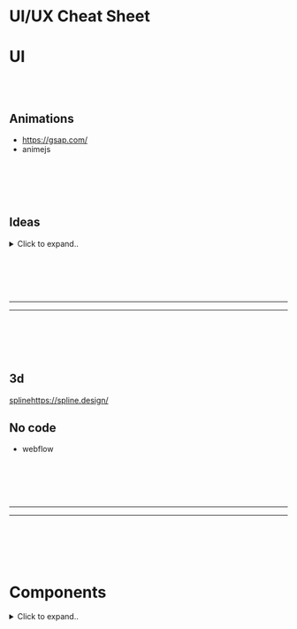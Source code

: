 # UI/UX Cheat Sheet








# UI

<br><br>

## Animations
- https://gsap.com/
- animejs







<br><br>
<br><br>


## Ideas

<details><summary>Click to expand..</summary>
  
# Public Websites that look good
- https://clerk.com/
  
<br><br>

### Fully websites
- https://recent.design/
- https://www.supahero.io/ **HOT**

<br><br>

### Elements
- https://calltoinspiration.com/ **HOT**


</details>

















<br><br>
<br><br>
___
___
<br><br>
<br><br>

## 3d
[spline](https://spline.design/)https://spline.design/

## No code
- webflow












<br><br>
<br><br>
___
___
<br><br>
<br><br>

# Components


<details><summary>Click to expand..</summary>


## Third Party Collections

<details><summary>Click to expand..</summary>

### Material Design
- [Bootstrap 4 Collection](https://codepen.io/mdbootstrap/pen/LRNZBz)

### Full Websites
- [Website 1](https://codepen.io/veronicadev/details/YYvjzO)
- [Website 2](https://codepen.io/team/webflow/pen/pvydKd)

</details>

## Email Templates

<details><summary>Click to expand..</summary>

### How to send HTML Email
- **Gmail:** [How to send HTML email via Gmail](https://www.youtube.com/watch?v=MsMSqhMlfao)
- **AppScript:** [How to send HTML email via AppScript](https://codegena.com/send-mail-merge-html-emails-using-google-appscripts/)

    **AppScript Code Snippet:**
    ```javascript
    function myFunction(){

      // html email
      var htmlEmailBody = HtmlService.createTemplateFromFile('html-template-name');

      // email title
      var subject = "sample title..";

      // this must be set or .sendEmail will not work. You can insert your own email address to get a copy of the email or just let it blank. Alternative you can delete bcc and just the emailAddress value to send 1 email only.
      var emailAddress = "";

      // same like emailAddress this must be set aswell. You can just keep it blank and use htmlBody for your html email. Alternative delete htmlBody and use normalBody for plain text email instead.
      var normalBody = "";

      // find any file with this name on your gdrive. If not found email will not be sended..
      var file = DriveApp.getFilesByName('resume_en.pdf');


      if (file.hasNext()) {
        MailApp.sendEmail(emailAddress, subject, normalBody, {
          name: "Dennis Demand",
          attachments: [file.next().getAs(MimeType.PDF)],
          htmlBody: htmlEmailBody.evaluate().getContent(),
          bcc: 'sample1@gmail.com,sample2@web.de'
        });
      }
    }
    ```
    
### Supported CSS/HTML
- [Can I email](https://www.caniemail.com)

### Responsive Email Templates
- [Multi-layer ★ **HOT** - TESTED](https://codepen.io/rodriguezcommaj/pen/RNPzwr)
- [Responsive 1](https://codepen.io/rickygipson/pen/Aouhi)
- [Responsive 2](https://codepen.io/zavoloklom/pen/qEVqzx)
- [Responsive 3](https://github.com/konsav/email-templates/)
- [Responsive 4](https://codepen.io/raybeezdesign/pen/pHlLG)
- [Multi-layer ★ **HOT** ★](https://codepen.io/Mestika/pen/bEerrv)
- [Responsive layout](https://codepen.io/beeeees/pen/JEDms)
- [Multi-layer ★ **HOT** - TESTED](https://codepen.io/brucej/pen/BjdwVj)
- [Responsive 5](https://codepen.io/RyanHallMedia/pen/qRXBKW)
- [Multi-layer](https://codepen.io/reallygoodemails/pen/ZWqOBz)
- [Small clean 1](https://codepen.io/koca/pen/vjzyad)
- [Multi-layer ★ **HOT** - TESTED](https://codepen.io/maizzle/pen/WYjyvg)
- [Animated?](https://codepen.io/reallygoodemails/pen/yJagbN)
- [Small clean 2](https://codepen.io/shift-tech/pen/eMdePP)
- [Small clean 3](https://codepen.io/denner-rondinely/pen/qwdywa)
- [Small clean 4](https://codepen.io/dvomaks/pen/xedjBp)
- [Small clean 5](https://codepen.io/darcyturk/pen/XxdVbv)
- [Material Design](https://codepen.io/judecodes/pen/YBdMLZ)
- [Small clean 6](https://codepen.io/mtthlbg/pen/KVWggg)
- [Material Design Multi-layer ★ **HOT** - Doesn't work real emails..★](https://codepen.io/luong-quynh/pen/agBMbg)
- [Clean card with bg](https://codepen.io/faudau/pen/zJombX)
- [Product offer ★ **HOT** ★](https://codepen.io/reallygoodemails/pen/OMqpmN)
- [Small clean 7](https://codepen.io/MarcoZani/details/aRNQmQ)
- [Clean 1](https://codepen.io/koolkamalkishor/pen/ZEbgyrj)
- [Transition image](https://codepen.io/Romaric_aboule/pen/gOpywgG)
- [Clean card 2](https://codepen.io/saurya3579/pen/poJKdWP)
- [Clean 3](https://codepen.io/visionarymarketer/pen/rLqZqx)
- [Image transition](https://codepen.io/Mr_Rahul_Tiwari/pen/Wqzqpd)
- [Clean big image](https://codepen.io/reallygoodemails/pen/ELoOvj)

</details>

## Image Grid

<details><summary>Click to expand..</summary>

- [Grid 1](https://codepen.io/dtab428/pen/bRwMeq)
- [Grid 2](https://codepen.io/JohnRiordan/details/Xbjwqe)
- [Grid 3](https://codepen.io/tstoik/pen/qZEZJp)
- [Grid 4](https://codepen.io/team/keyframers/pen/EzMyQe)

</details>

## Text

<details><summary>Click to expand..</summary>

- [Shimmer Effect](https://codepen.io/redouglas/pen/gobsm)

### Multiple Shadows
- [Multiple Shadows](https://codepen.io/tommyho/pen/abejXMb)

</details>

## Lightbox

<details><summary>Click to expand..</summary>

- [Lightbox 1](https://codepen.io/ezra_siton/pen/XNpJaX)
- [PhotoSwipe](https://photoswipe.com/)
- [nanogallery2](https://nanogallery2.nanostudio.org/)
- [glightbox](https://biati-digital.github.io/glightbox/)
- [simplelightbox](https://simplelightbox.com/)
- [Lightgallery Plugin (commercial)](https://codepen.io/sachinchoolur/pen/QjLNMM)
- [Single Image 1](https://codepen.io/gschier/pen/HCoqh)
- [Single Image 2](https://codepen.io/ongtiffany/pen/BoOeQV)
- [Gallery 1](https://codepen.io/nsom/pen/VbqLew)
- [Animated Gallery](https://codepen.io/designcouch/pen/DEkcf)
- [Gallery 2](https://codepen.io/svelts/pen/VYxPWW)
- [Grid Gallery with animation to center](https://codepen.io/ademilter/pen/ByLwwV)

</details>

## Easing

<details><summary>Click to expand..</summary>

- [Easing Cheat Sheet](https://easings.net/) - [animejs](https://animejs.com/documentation/#pennerFunctions)

</details>

## Music Player

<details><summary>Click to expand..</summary>

- [Music Player 1](https://codepen.io/ecemgo/pen/vYPadZz)

</details>

## Contact Form

<details><summary>Click to expand..</summary>

- [Contact Form 1](https://codepen.io/jq/pen/rVVQXz)
- [Contact Form 2](https://codepen.io/rickyeckhardt/pen/rNVOrBL)
- [Animation in envelope 1](https://codepen.io/permanentinc/pen/muFxK)
- [Animation in envelope 2](https://codepen.io/asmaa-mohammed/pen/mmVaLE)
- [Contact Form 3](https://codepen.io/superguru/pen/aGJHA)
- [Contact Form 4](https://codepen.io/krisantuswanandi/pen/KxrgeZ)
- [Contact Form 5](https://codepen.io/mayurelbhar/pen/OPbZmy)
- [Contact Form 6](https://codepen.io/tutsplus/pen/ZNWQje)
- [Contact Form 7](https://codepen.io/melawire/pen/pGFvs)
- [Contact Form 8](https://codepen.io/lolwtf/pen/amVPYN)
- [Contact Form 9](https://codepen.io/sdras/pen/LEorev)

</details>

## Error Pages

<details><summary>Click to expand..</summary>

### 403 (Forbidden) Error Page
- [Typing Console](https://codepen.io/leenalavanya/pen/RYqvgK)
- [Perspective](https://codepen.io/pgalor/pen/dqQqqx)

### 404 (Not Found) Error Page
- [Lost Astronaut](https://codepen.io/eroxburgh/pen/zYYyEPg)
- [Jungle](https://codepen.io/uiswarup/pen/dyoyLOp)

### 500 (Internal Server) Error Page
- [500 Error Page](https://codepen.io/Souleste/pen/QWLxPPr)

</details>

## Hover

<details><summary>Click to expand..</summary>

- [Hover Plugin](https://github.com/IanLunn/Hover)

</details>

## UserAgent

<details><summary>Click to expand..</summary>

- [UserAgent Database](https://developers.whatismybrowser.com/useragents/explore/operating_platform/)

</details>

## Particle

<details><summary>Click to expand..</summary>

- [WebGL Particle Animation](https://codepen.io/kenjiSpecial/pen/vELOrM)

</details>

## Table

<details><summary>Click to expand..</summary>

- [Table 1](https://codepen.io/heypablete/pen/qdIsm)

</details>

## Sidebar

<details><summary>Click to expand..</summary>

- [Sidebar 1](https://codepen.io/azouaoui-med/pen/wpBadb)

</details>

## JSON

<details><summary>Click to expand..</summary>

- [JSON Viewer](http://jsonmaker.com/)

</details>

## Mouse Cursor

<details><summary>Click to expand..</summary>

- [CSS Cursors Guide](https://css-tricks.com/using-css-cursors/)
- [All available cursors](https://codepen.io/chriscoyier/pen/uCwfB)
- [Animation following cursor](https://codepen.io/tamm/pen/LIFam)
- [Sticky Cursor **HOT**](https://codepen.io/dev_loop/pen/abxJMxL)

</details>

## Mouse Cursor SVG Collection

<details><summary>Click to expand..</summary>

- [SVG Collection](https://mega.nz/file/y3pUUCZS#NPEm6f00U2VLweB0BXLL5yf5BUU53Ndd4f0b-TvW534)

</details>

## Spinner

<details><summary>Click to expand..</summary>

- [loading.io](https://loading.io/)
- [Spinner 1](https://codepen.io/ahmadbassamemran/pen/bXRPdr)
- [Spinner 2](https://codepen.io/akhil_001/pen/YqBZgL)
- [SpinKit](https://tobiasahlin.com/spinkit/)
- [Windows 10 Spinner](https://codepen.io/jenning/pen/rrkBbq)
- [Spinner 3](https://codepen.io/Godwin/pen/eWBzNX)
- [Big Circle 3d effect](https://codepen.io/mattbhenley/pen/gQgVxG)
- [Loader](https://codepen.io/PicturElements/pen/ZOwkwv)
- [Atom Loader](https://codepen.io/dmsanchez86/details/WxRovR)
- [Google Loader](https://codepen.io/AmineMohamed/pen/JZxyYm)
- [Spinner 4 **HOT**](https://codepen.io/grssam/details/nZyxQN)

</details>

## Tabs

<details><summary>Click to expand..</summary>

- [Tabs 1](https://codepen.io/RGonyeau/pen/Mvrzxx)
- [Tabs 2](https://codepen.io/jdniki/pen/PzZERJ)
- [Tabs 3](https://codepen.io/ejsado/pen/gPVgVv)
- [Tabs 4](https://codepen.io/creativetim/pen/EgVBXa)
- [Tabs 5](https://codepen.io/Danil89/pen/ONBoyG)
- [Vertical Tabs](https://codepen.io/juliepark/pen/pLMxoP)
- [Fullscreen Slideshow Tabs](https://codepen.io/pbutcher/pen/yLLKbNo)
- [Fullscreen Boxes Tabs](https://codepen.io/dtab428/pen/yYJKma)
- [Fullscreen Tabs](https://codepen.io/team/webflow/pen/dPeVaG)
- [Swipe Tabs](https://codepen.io/federico/pen/mRovqE)
- [Tabs 6](https://codepen.io/sean_codes/pen/QpoQMR)
- [Tabs 7](https://codepen.io/interstellar/pen/qaRJwm)

</details>

## Slider

<details><summary>Click to expand..</summary>

- [Gradient Slider](https://codepen.io/egrucza/pen/LEoOQZ)

</details>

## SVG Animation

<details><summary>Click to expand..</summary>

- [Lava Lamp](https://codepen.io/lukesmetham/pen/yJVwVr)
- [Developer with notebook](https://codepen.io/jeanoliveira/pen/ObWYmY)

</details>

## SVG Animations (Text)

<details><summary>Click to expand..</summary>

- [Text Animation 1](https://codepen.io/codecollective/pen/NqqENm)
- [Text Animation 2](https://codepen.io/gzmiraz/pen/XmqWWx)
- [Text Animation 3](https://codepen.io/mellis84/pen/JpVZNw)

</details>

## Buttons General

<details><summary>Click to expand..</summary>

- [3D Flip Glitch Buttons](https://codepen.io/cybert33n/pen/yXwZVx)
- [Button.css](https://codepen.io/kevinfan23/pen/BKbWxP)
- [Sci-fi Button](https://codepen.io/jeromefarnum/details/VLjxvW)
- [Hold to Verify Button](https://codepen.io/aaroniker/pen/WNNWQbM)
- [Button transition with 2 buttons](https://codepen.io/montechristos/pen/EPvOwJ)
- [Pulsing animated **HOT**](https://codepen.io/emileaublet/pen/PNvNma)
- [Call button **HOT**](https://codepen.io/get-web/pen/bGdVOWq)
- [General button **HOT**](https://codepen.io/simeydotme/pen/ZEgJoXB)
- [Pixel Canvas **HOT**](https://ryanmulligan.dev/blog/pixel-canvas/)
    -  [Github Repo](https://github.com/hexagoncircle/pixel-canvas)

</details>

## Dark/white Mode Button

<details><summary>Click to expand..</summary>

- [Dark/white Mode **HOT**](https://codepen.io/jh3y/pen/ByBjxrW)

</details>

## Text Verification

<details><summary>Click to expand..</summary>

- [Text Verification 1](https://codepen.io/AlikinVV/pen/WLpRdg)

</details>

## Success Button

<details><summary>Click to expand..</summary>

- [Confetti Button](https://codepen.io/aaroniker/pen/bGVGNrV)
- [With Loading](https://codepen.io/eliortabeka/pen/xOrQZA)
- [Success Button 1](https://codepen.io/colinhorn/pen/KXjYXr)
- [Success Button 2](https://codepen.io/guywald/details/AXwKqP)
- [Success Button 3](https://codepen.io/keenanpayne/details/YmKKer)
- [Success Button 4](https://codepen.io/ky0suke/pen/xwzNzp)

</details>

## Delete Button

<details><summary>Click to expand..</summary>

- [Delete Button 1](https://codepen.io/estrepitos/pen/JAtKr)

</details>

## Close Button

<details><summary>Click to expand..</summary>

- [Animated Close Buttons](https://codepen.io/JonasBadalic/pen/MYaMBz)

</details>

## Publish Button

<details><summary>Click to expand..</summary>

- [Hold to Verify](https://codepen.io/aaroniker/pen/BayaBpV)

</details>

## Download Button

<details><summary>Click to expand..</summary>

- [Download Button 1](https://codepen.io/aaroniker/pen/yRdoYN)
- [Download Button 2](https://codepen.io/lalit-mohan/pen/rrEzLp)
- [Download Button 3](https://codepen.io/thereyzer/pen/JqLdLr)
- [Download Button 4](https://codepen.io/aaroniker/pen/vYEmery)
- [Download Button 5](https://codepen.io/aaroniker/pen/KjJQER)

</details>

## Add to cart Button

<details><summary>Click to expand..</summary>

- [Add to cart Button](https://codepen.io/aaroniker/pen/QWWXKVP)

</details>

## Send Button

<details><summary>Click to expand..</summary>

- [Send Button](https://codepen.io/aaroniker/pen/BajabVN)

</details>

## Activate Button

<details><summary>Click to expand..</summary>

- [Activate Button](https://codepen.io/aaroniker/pen/ZVOrOZ)

</details>

## Upload Button

<details><summary>Click to expand..</summary>

- [Upload Button 1](https://codepen.io/balapa/pen/VYVedm)
- [With Pause](https://codepen.io/aaroniker/pen/QXxexJ)

</details>

## Order Placed Button

<details><summary>Click to expand..</summary>

- [Animation with truck 1](https://codepen.io/aaroniker/pen/eYOVrNa)
- [Animation with truck 2](https://codepen.io/aaroniker/pen/oNgPOwo)

</details>

## Chat UI

<details><summary>Click to expand..</summary>

- [Chat UI 1](https://codepen.io/Momciloo/pen/bEdbxY)

</details>

## Pagination

<details><summary>Click to expand..</summary>

- [Pagination 1](https://codepen.io/hakimel/details/gfIsk)
- [Pagination 2](https://codepen.io/netzzwerg/pen/hfutI)
- [Infinity Pagination](https://codepen.io/MarioD/pen/OmWaqz)
- [Svg Animated](https://codepen.io/chrisgannon/pen/xVOjZq)
- [Morphing Pagination](https://codepen.io/aaroniker/pen/pojXjrZ)

</details>

## Percentage Bar

<details><summary>Click to expand..</summary>

- [Animated Circle](https://codepen.io/like-a-boss/pen/pgqgKq)
- [Multiple Charts](https://codepen.io/FilipDanic/pen/xbgbaQ)

</details>

## Scroll Animation

<details><summary>Click to expand..</summary>

- [Scroll Animation](https://codepen.io/GreenXIII/pen/VKbNWV)

</details>

## One Page

<details><summary>Click to expand..</summary>

- [One Page 1](https://codepen.io/Cutcopy/pen/LpBPLe)

</details>

## Hamburger Menu Animation

<details><summary>Click to expand..</summary>

- [Hamburger Menu Animation](https://codepen.io/ahmadbassamemran/pen/abopOMY)

</details>

## Menubar Mobile

<details><summary>Click to expand..</summary>

- [Mobile Menubar 1](https://codepen.io/7ssan91/pen/dqLmpP)
- [Mobile Menubar 2](https://codepen.io/raffaele-filiberti/pen/mPQqVW)
- [Mobile Menubar 3](https://codepen.io/cateelderflower/pen/jwVPGd)

</details>

## Menubar Desktop

<details><summary>Click to expand..</summary>

- [Desktop Menubar 1](https://codepen.io/will627/pen/ehEpA)
- [Desktop Menubar 2](https://codepen.io/ejsado/pen/gPVgVv)
- [Desktop Menubar 3](https://codepen.io/littlesnippets/pen/BLjjVX)
- [Desktop Menubar 4](https://codepen.io/littlesnippets/pen/pjKeyq)
- [Desktop Menubar 5](https://codepen.io/jordiorriols/pen/OXbYKO)
- [Animated fullscreen](https://codepen.io/duchailu/pen/evprLy)
- [Fullscreen 1](https://codepen.io/fluxus/pen/gPWvZm)
- [Fullscreen 2](https://codepen.io/bosworthco/pen/RjBvgw)
- [3D Dropdown](https://codepen.io/soulwire/pen/EKmwC)
- [Desktop Menubar 6](https://codepen.io/littlesnippets/pen/gPGvLq)
- [Desktop Menubar 7](https://codepen.io/yasinburakkalkan/pen/jPaXgb)
- [Desktop Menubar 8](https://codepen.io/littlesnippets/pen/OMXYaG)

</details>

## Sidebar Menu

<details><summary>Click to expand..</summary>

- [Sidebar Menu 1](https://codepen.io/jcoulterdesign/pen/qdWxEm)

</details>

## Hover

<details><summary>Click to expand..</summary>

- [Button hover effects](https://codepen.io/giana/pen/BZaGyP)

</details>

## Social Media

<details><summary>Click to expand..</summary>

- [Social Media 1](https://codepen.io/nouribram/pen/WNQzoOd)
- [Social Media 2](https://codepen.io/daniel_wolf/pen/mJRmaQ)
- [Social Media 3](https://codepen.io/FrankieDoodie/pen/dqmKrb)
- [3D Cubes with Hover](https://codepen.io/gabriellewee/pen/Qdpgwx)
- [Hover with tooltip](https://codepen.io/kieranfivestars/pen/gbOWbM)

</details>

## Converter

<details><summary>Click to expand..</summary>

- [Google Fonts Offline Downloader](https://google-webfonts-helper.herokuapp.com)
- [Image Compressor](https://imagecompressor.com)
- [CSS Auto Prefixer](https://autoprefixer.github.io/)

</details>

## Anime.js

<details><summary>Click to expand..</summary>

- [Animated Letters](https://tobiasahlin.com/moving-letters/)
- [Staggering](https://codepen.io/juliangarnier/pen/XvjWvx)
- [Login Box](https://codepen.io/ainalem/pen/EQXjOR)
- [Submit Button](https://codepen.io/andrewmillen/pen/MoKLob)
- [Animated Hand Signature](https://codepen.io/mellis84/pen/JpVZNw)

</details>

## Animated Objects

<details><summary>Click to expand..</summary>

- [Animation Plugin](https://animate.style/)

</details>

## Cards

<details><summary>Click to expand..</summary>

- [Card 1](https://codepen.io/drehimself/pen/WwZrPR)
- [Card 2](https://codepen.io/iMax723/pen/aNKQyE)
- [Card 3](https://codepen.io/littlesnippets/pen/VvorBN)
- [With flip](https://codepen.io/keithpickering/pen/XJeJMv)
- [Profile card 1](https://codepen.io/team/jotform/details/XWmqoMp)
- [Profile card 2](https://codepen.io/littlesnippets/pen/VvOwbw)
- [Nice Border](https://codepen.io/HugoGiraudel/pen/FBbDd)
- [3d flip](https://codepen.io/kharrop/pen/zBjBLx)
- [Multilayer with animation](https://codepen.io/jebbles/pen/MKoYya)
- [Responsive card slider](https://codepen.io/JavaScriptJunkie/pen/WgRBxw)
- [Gradient **HOT**](https://codepen.io/kristen17/pen/NPKrxBd)
- [Gradien Border **HOT**](https://codepen.io/jh3y/pen/WNmQXyE)

</details>

## Typing

<details><summary>Click to expand..</summary>

- [Typing animation](https://codepen.io/Zhouzi/pen/JoRazP)

</details>

## Success

<details><summary>Click to expand..</summary>

- [Modal Box animated](https://codepen.io/hynden/pen/qlsJy)
- [Success 1](https://codepen.io/souporserious/pen/MwmXdg)
- [Success 2](https://codepen.io/ethanthompson/pen/vpWOmN)
- [Modal Box not animated](https://codepen.io/iheartkode/pen/yJBBZZ)
- [Success 3](https://codepen.io/wallaceho/details/vxLbRO)
- [Success 4](https://codepen.io/sawyer22/pen/bdOoGX)
- [Success 5](https://codepen.io/InaCarine/pen/RJoepK)
- [Success 6](https://codepen.io/zhangshupi88/pen/zvWEMm)
- [Success 7](https://codepen.io/petsto/pen/XaZRGZ)
- [Envelope](https://codepen.io/HamishMW/pen/XJogMg)

</details>

## Success & Error

<details><summary>Click to expand..</summary>

- [Animated characters](https://codepen.io/juliepark/pen/vjMOKQ)
- [Tooltips 1](https://codepen.io/veronicadev/pen/LrZaov)
- [Success & Error 1](https://codepen.io/MariamSalloum/pen/PBxKzd)
- [Tooltips 2](https://codepen.io/prallen/details/AsECw)

</details>

## Logo

<details><summary>Click to expand..</summary>

- [Logo 1](https://codepen.io/mkmueller/pen/dCEhA)
- [Orbit Logo](https://codepen.io/guerreiro/pen/obhzc)
- [Free Vector logos with backlink](https://www.freepik.com/search?format=search&page=2&query=search+engine)
- [Free Vector logos with backlink 2](pngtree.com)

</details>

## 3D

<details><summary>Click to expand..</summary>

- [Card with mouse follow](https://codepen.io/lembitk/pen/EVmqmY)
- [3D 1](https://codepen.io/yotman/pen/VEzXJp)
- [Image Carousel](https://codepen.io/hoanghien0410/pen/MMPaqm)
- [Glassomorphic logo](https://codepen.io/konstantindenerz/pen/VwoEJqP)
- [Three.js cards](https://codepen.io/smcnally000/pen/eYqXWyJ)

</details>

## Newsletter

<details><summary>Click to expand..</summary>

- [Animation mailbox](https://codepen.io/lerida/pen/BaoRRbp)
- [Newsletter 1](https://codepen.io/YarivFrd/pen/NXomOV)

</details>

## Timeline

<details><summary>Click to expand..</summary>

- [Animated timeline](https://codepen.io/vincebrown/pen/BNazqL)

</details>

## Sign-in

<details><summary>Click to expand..</summary>

- [Sign-in 1](https://codepen.io/marcobiedermann/pen/Fybpf)
- [Sign-in 2](https://codepen.io/mycnlz/details/aNNExj)
- [Sign-in 3](https://codepen.io/yildirimzlm/pen/aRjOGM)
- [Full page with bg](https://codepen.io/carsonf92/pen/pNWGXG)
- [Mobile](https://codepen.io/suez/pen/dPqxoM)
- [Perspective animation](https://codepen.io/jcoulterdesign/pen/azepmX)
- [3D perspective](https://codepen.io/jenning/pen/RVRYeb)

</details>

## Create password

<details><summary>Click to expand..</summary>

- [Create Password](https://codepen.io/davidkpiano/pen/WKvPBP)

</details>

## Sign-up

<details><summary>Click to expand..</summary>

- [Sign-up Button](https://codepen.io/vineethtrv/pen/ZBpebQ)

</details>

## Sign-in & Sign-up

<details><summary>Click to expand..</summary>

- [Sign-in & Sign-up 1](https://codepen.io/joshsorosky/pen/gaaBoB)
- [Sign-in & Sign-up 2](https://codepen.io/andytran/pen/GpyKLM)
- [Sign-in & Sign-up 3](https://codepen.io/hurick/pen/Kyrvrj)
- [Sign-in & Sign-up 4](https://codepen.io/kvaibhav01/pen/PgRgzv)
- [Sign-in & Sign-up 5](https://codepen.io/dpinnick/pen/LjdLmo)
- [Sign-in & Sign-up 6](https://codepen.io/GrandvincentMarion/pen/epEPjp)
- [Sign-in & Sign-up 7](https://codepen.io/dpinnick/pen/LjdLmo)
- [3d box with all forms together](https://codepen.io/nourabusoud/pen/BxJbjJ)
- [Fullscreen Sign-in & Sign-up](https://codepen.io/m2creates/pen/EEvGgW)
- [Sign-in & Sign-up 8](https://codepen.io/FlorinPop17/pen/vPKWjd)
- [Sign-in & Sign-up 9](https://codepen.io/andytran/pen/RPBdgM)
- [Material Design small **HOT**](https://codepen.io/rkpasia/pen/LNEQod)

</details>

## Footer

<details><summary>Click to expand..</summary>

- [Footer 1](https://codepen.io/z-/details/zYxdRQy)
- [Animated city](https://codepen.io/uiswarup/pen/oNNMedZ)
- [Parallax effect](https://codepen.io/maheshc/details/pCwxs)
- [Footer 2](https://codepen.io/Alioos_90/pen/VPbzpy)
- [Footer 3](https://codepen.io/magnusriga/pen/bKbWjx)

- [Footer 5](https://codepen.io/jilliannichols/pen/EVxLRm)
- [Footer 6](https://codepen.io/bhorsey/pen/PzPwBB)
- [Footer 7](https://codepen.io/abdelfattahbaraka/pen/rwbewP)
- [Footer 8](https://codepen.io/devdojo/pen/WNbepgJ)
- [Footer 9](https://codepen.io/Mohamed-Anwar97/pen/VwedNpR)
- [Footer 10](https://codepen.io/rhythm19/pen/RwWdKrL)
- [Footer 11](https://codepen.io/itaditya/pen/ejEYxd)
- [With Google Maps](https://codepen.io/maskit_jr/pen/EZzqYV)
- [Footer 12](https://codepen.io/nizamrobin/pen/WdoPbN)
- [Footer 13](https://codepen.io/ntoye/pen/XVGVPX)
- [Footer 14](https://codepen.io/beacrea/pen/rRWKjY)
- [Footer 15](https://codepen.io/marekzelinka/pen/VzZNVz)
- [Footer 16](https://codepen.io/salah-alden-alsalama/pen/BajWRqq)
- [Footer 17](https://codepen.io/niloydeysarkar/details/KOmbZV)
- [Footer 18](https://codepen.io/felipoliveira_/pen/WpoNgZ)
- [Footer 19](https://codepen.io/tsumetaieien/pen/rNxzgmK)
- [Footer 20](https://codepen.io/brusky/pen/yLNLMzd)

</details>

## Checkbox

<details><summary>Click to expand..</summary>

- [Checkbox 1](https://codepen.io/alexjoffroy/pen/ORXOmR)

</details>

## Testimonial

<details><summary>Click to expand..</summary>

- [Slider 1](https://codepen.io/shamim539/pen/GZPZBp)
- [Slider 2](https://codepen.io/Aashima/pen/WdQQMr)
- [Static 1](https://codepen.io/littlesnippets/pen/EVLJVa)
- [Static 2](https://codepen.io/littlesnippets/pen/yejzvR)
- [Static 3](https://codepen.io/littlesnippets/pen/yOvZPV)
- [Static 4](https://codepen.io/littlesnippets/pen/QjXVrV)

</details>

## Image Carousel

<details><summary>Click to expand..</summary>

- [Owl Carousel Plugin](https://owlcarousel2.github.io/OwlCarousel2/)
- [Carousel 1](https://codepen.io/ccallen001/pen/bEYByd)
- [3D Carousel](https://codepen.io/iamdavid/details/CDluy)
- [Carousel 2](https://codepen.io/lmgonzalves/details/djEgmv)
- [Fullscreen vertical](https://codepen.io/mxbck/pen/ERNwBy)
- [Fullscreen 1](https://codepen.io/Alca/pen/VByeJd)
- [Fullscreen vertical image distortion](https://codepen.io/ashthornton/details/KRQbMO)
- [Fullscreen 2](https://codepen.io/lmgonzalves/pen/djEgmv)

</details>

## Image Gallery

<details><summary>Click to expand..</summary>

- [Gallery 1](https://codepen.io/andata/pen/pEyAGj)
- [Responsive Vertical Scrolling Parallax Gallery **HOT**](https://codepen.io/noirsociety/pen/NWJvgZg)

</details>

## Image Transitions

<details><summary>Click to expand..</summary>

- [Image Transitions 1](https://codepen.io/sfi0zy/pen/OQOExE)

</details>

## Border Animation

<details><summary>Click to expand..</summary>

- [Border Animation 1](https://codepen.io/Rplus/pen/lEDBj)
- [Border Animation 2](https://codepen.io/uiswarup/pen/RBByzW)
- [Border Animation 3](https://codepen.io/littlesnippets/pen/oLajBa)
- [Gradient Border](https://codepen.io/mike-schultz/pen/NgQvGO)
- [Border Animation 4 **HOT**](https://codepen.io/pineappleSyrup/pen/gNdERJ)
- [Border Animation 5 **HOT**](https://codepen.io/ZachSaucier/pen/nMRbQN)
- [Border Animation 6 **HOT**](https://codepen.io/Huhtamaki/pen/GPzwPY)

</details>

## Text Animation

<details><summary>Click to expand..</summary>

- [Text Animation 1](https://codepen.io/team/keyframers/pen/vYNyWwQ)
- [Text Animation 2](https://codepen.io/KaioRocha/pen/YoEVvZ)

</details>

## Popup

<details><summary>Click to expand..</summary>

- [Popup 1](https://codepen.io/melnik909/pen/QModrM)

</details>

## Background

<details><summary>Click to expand..</summary>

- [Background Generator](https://loading.io/background/)
- [Bridge with clouds](coming soon)
- [Desert sun goes down svg](https://codepen.io/Unleashed-Design/pen/VNpjrW)
- [Gradient Collections](https://uigradients.com/#Mystic)
- [Animated Background](https://codepen.io/juliangarnier/pen/ZeEpgd)
- [Background Color Change](https://codepen.io/alexzaworski/pen/mEkvAG)
- [Background 1](https://codepen.io/matth12377/pen/gwXBGy)
- [Animated Stars](https://codepen.io/shinkeo/pen/XgRqeR)
- [Parallax triangle figure](https://codepen.io/semenchenko/pen/JpXVgG)
- [Parallax Mouse follow with stars bg](https://codepen.io/ybprogrammer/pen/PGNBXJ)
- [Animated waves](https://codepen.io/miguelog/pen/amoWgy)
- [Endless horizontal Loop of Image](https://codepen.io/asfarmed/pen/cfslr)
- [Moving circles and squares](https://codepen.io/tokyoweb/pen/ZjdYVj)
- [Waves bottom](https://codepen.io/abelhancock/pen/aKxmLY)
- [Moving Logos on servers](https://codepen.io/koshik-ojha/pen/LXzXyx)
- [Moving Circles](https://codepen.io/Nathanmc4pg/pen/GdKLdY)
- [Solar System](https://codepen.io/kowlor/pen/ZYYQoy)
- [Spread](https://codepen.io/roboshoes/pen/ydipI)
- [Animated Person](https://codepen.io/yahiarefaiea/pen/xyNWQq)
- [Animated stars fall down from sky](https://codepen.io/chriscourses/pen/PzONKR)
- [Planet bg](https://codepen.io/carsonf92/pen/pNWGXG)
- [Planet bg v2](https://codepen.io/MoodyBoles/pen/KVodmp)
- [Three.js mutating field](https://codepen.io/Samsy/pen/emWppX)
- [POV moving hills ride](https://codepen.io/ykob/pen/aBrjaR)
-  [Infinite Falling Illusion | WebGL Shader **HOT**](https://codepen.io/pjkarlik/pen/mybEwjG)

</details>

### WebGL Backgrounds

<details><summary>Click to expand..</summary>

- [WebGL Fluid Simulation](https://github.com/PavelDoGreat/WebGL-Fluid-Simulation)
- [Vanta.js **HOT**](https://www.vantajs.com/?effect=trunk)

</details>

### Canvas Backgrounds

<details><summary>Click to expand..</summary>

- [AmbientCanvasBackgrounds](https://github.com/crnacura/AmbientCanvasBackgrounds?tab=readme-ov-file)

</details>

### Background Images (cc0)

<details><summary>Click to expand..</summary>

- [Developer on bench](https://pixabay.com/photos/work-workaholic-writer-programmer-1627703/)

</details>

### Animated Gradient Background

<details><summary>Click to expand..</summary>

```css
/* version 1 - multicolor*/
background: grey; /*fallback for older browsers*/
background: linear-gradient(-45deg, #f57f19, #e0366deb, #f57f19, #e0366deb, #195bf573, #000000, #00000073, #000000eb);
background-size: 400% 400%;
-webkit-animation: Gradient 43s ease infinite;
-moz-animation: Gradient 43s ease infinite;
animation: Gradient 43s ease infinite;

/* version 2 - transparent purple */
background: grey; /*fallback for older browsers*/
background: linear-gradient(-45deg, #72307aba, #000000, #000000, #000000, #72307aba, #0000007d, #000000, #000000);
background-size: 400% 400%;
-webkit-animation: Gradient 630s ease infinite;
-moz-animation: Gradient 630s ease infinite;
 animation: Gradient 630s ease infinite;

/*version 3 - grey to blue*/
background: grey; /*fallback for older browsers*/
background: linear-gradient(-45deg, #000000eb, #1d60d2f2, #000000, #383838, #000000f7, #383838);
background-size: 400% 400%;
-webkit-animation: Gradient 120s ease infinite;
-moz-animation: Gradient 120s ease infinite;
animation: Gradient 120s ease infinite;

/* version 4 - orange to purple to yellow - looks good with black bg */
 background: grey; /*fallback for older browsers*/
 background: linear-gradient(-45deg, #ef6706, #e2c70a, #ffc404, #f81a62, #e0366d, #f57f19, #f27a1c);
 background-size: 400% 400%;
 -webkit-animation: Gradient 63s ease infinite;
 -moz-animation: Gradient 63s ease infinite;
 animation: Gradient 63s ease infinite;


@-webkit-keyframes Gradient {
  0% {
    background-position: 0% 50%
  }
  50% {
    background-position: 100% 50%
  }
  100% {
    background-position: 0% 50%
  }
}

@-moz-keyframes Gradient {
  0% {
    background-position: 0% 50%
  }
  50% {
    background-position: 100% 50%
  }
  100% {
    background-position: 0% 50%
  }
}

@keyframes Gradient {
  0% {
    background-position: 0% 50%
  }
  50% {
    background-position: 100% 50%
  }
  100% {
    background-position: 0% 50%
  }
}


</details>



</details>

